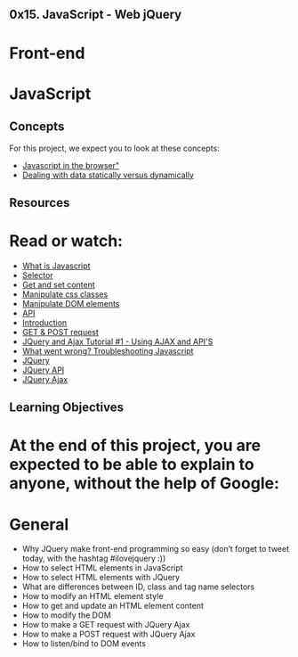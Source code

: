 ## 0x15. JavaScript - Web jQuery
# Front-end
# JavaScript

## Concepts

For this project, we expect you to look at these concepts:
- <a href="https://intranet.alxswe.com/concepts/3">Javascript in the browser"</a>
- <a href="https://intranet.alxswe.com/concepts/35">Dealing with data statically versus dynamically</a>
## Resources
# Read or watch:
- <a href="https://developer.mozilla.org/en-US/docs/Learn/JavaScript/First_steps/What_is_JavaScript">What is Javascript</a>
- <a href="https://jquery-tutorial.net/selectors/using-elements-ids-and-classes/">Selector</a>
- <a href="https://jquery-tutorial.net/dom-manipulation/getting-and-setting-content/">Get and set content</a>
- <a href="https://jquery-tutorial.net/dom-manipulation/getting-and-setting-css-classes/">Manipulate css classes</a>
- <a href="https://jquery-tutorial.net/dom-manipulation/the-append-and-prepend-methods/">Manipulate DOM elements</a>
- <a href="https://oscarotero.com/jquery/">API</a>
- <a href="https://jquery-tutorial.net/ajax/introduction/">Introduction</a>
- <a href="https://jquery-tutorial.net/ajax/the-get-and-post-methods/">GET & POST request</a>
- <a href="https://www.youtube.com/watch?v=fEYx8dQr_cQ">JQuery and Ajax Tutorial #1 - Using AJAX and API'S</a>
- <a href="https://developer.mozilla.org/en-US/docs/Learn/JavaScript/First_steps/What_went_wrong">What went wrong? Troubleshooting Javascript</a>
- <a href="https://jquery.com/">JQuery</a>
- <a href="https://api.jquery.com/">JQuery API</a>
- <a href="https://learn.jquery.com/ajax/">JQuery Ajax</a>

## Learning Objectives
# At the end of this project, you are expected to be able to explain to anyone, without the help of Google:

# General
- Why JQuery make front-end programming so easy (don’t forget to tweet today, with the hashtag #ilovejquery :))
- How to select HTML elements in JavaScript
- How to select HTML elements with JQuery
- What are differences between ID, class and tag name selectors
- How to modify an HTML element style
- How to get and update an HTML element content
- How to modify the DOM
- How to make a GET request with JQuery Ajax
- How to make a POST request with JQuery Ajax
- How to listen/bind to DOM events




